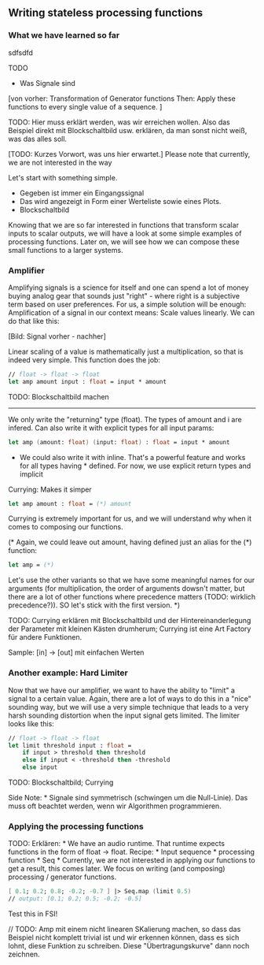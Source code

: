 
## Writing stateless processing functions

### What we have learned so far

<hint>
sdfsdfd
</hint>

TODO
* Was Signale sind

[von vorher: 
    Transformation of Generator functions
    Then: Apply these functions to every single value of a sequence.
]

TODO: Hier muss erklärt werden, was wir erreichen wollen. Also das Beispiel direkt mit Blockschaltbild usw. erklären, da man sonst nicht weiß, was das alles soll.

[TODO: Kurzes Vorwort, was uns hier erwartet.] Please note that currently, we are not interested in the way 

Let's start with something simple.

* Gegeben ist immer ein Eingangssignal
* Das wird angezeigt in Form einer Werteliste sowie eines Plots.
* Blockschaltbild



Knowing that we are so far interested in functions that transform scalar inputs to scalar outputs, we will have a look at some simple examples of processing functions. Later on, we will see how we can compose these small functions to a larger systems.

### Amplifier

Amplifying signals is a science for itself and one can spend a lot of money buying analog gear that sounds just "right" - where right is a subjective term based on user preferences. For us, a simple solution will be enough: Amplification of a signal in our context means: Scale values linearly. We can do that like this:

[Bild: Signal vorher - nachher]

Linear scaling of a value is mathematically just a multiplication, so that is indeed very simple. This function does the job:

```fsharp
// float -> float -> float
let amp amount input : float = input * amount
```

TODO: Blockschaltbild machen

--- 
We only write the "returning" type (float). The types of amount and i are infered. Can also write it with explicit types for all input params:

```fsharp
let amp (amount: float) (input: float) : float = input * amount
```

* We could also write it with inline. That's a powerful feature and works for all types having * defined. For now, we use explicit return types and implicit 

Currying: Makes it simper
```fsharp
let amp amount : float = (*) amount
```

Currying is extremely important for us, and we will understand why when it comes to composing our functions.

(*
Again, we could leave out amount, having defined just an alias for the (*) function:
```fsharp
let amp = (*)
```

Let's use the other variants so that we have some meaningful names for our arguments (for multiplication, the order of arguments dowsn't matter, but there are a lot of other functions where precedence matters (TODO: wirklich precedence?)). SO let's stick with the first version.
*)

TODO: Currying erklären mit Blockschaltbild und der Hintereinanderlegung der Parameter mit kleinen Kästen drumherum; Currying ist eine Art Factory für andere Funktionen.

Sample: [in] -> [out] mit einfachen Werten

### Another example: Hard Limiter

Now that we have our amplifier, we want to have the ability to "limit" a signal to a certain value. Again, there are a lot of ways to do this in a "nice" sounding way, but we will use a very simple technique that leads to a very harsh sounding distortion when the input signal gets limited. The limiter looks like this:

```fsharp
// float -> float -> float
let limit threshold input : float =
    if input > threshold then threshold
    else if input < -threshold then -threshold
    else input
```

TODO: Blockschaltbild; Currying

Side Note: * Signale sind symmetrisch (schwingen um die Null-Linie). Das muss oft beachtet werden, wenn wir Algorithmen programmieren. 


### Applying the processing functions

TODO: Erklären: 
    * We have an audio runtime. That runtime expects functions in the form of float -> float. Recipe:
        * Input sequence
        * processing function
        * Seq
    * Currently, we are not interested in applying our functions to get a result, this comes later. We focus on writing (and composing) processing / generator functions.

```fsharp
[ 0.1; 0.2; 0.8; -0.2; -0.7 ] |> Seq.map (limit 0.5)
// output: [0.1; 0.2; 0.5; -0.2; -0.5]
```

Test this in FSI!


// TODO: Amp mit einem nicht linearen SKalierung machen, so dass das Beispiel nicht komplett trivial ist und wir erkennen können, dass es sich lohnt, diese Funktion zu schreiben. Diese "Übertragungskurve" dann noch zeichnen.

